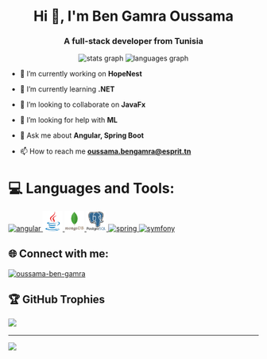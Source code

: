 <h1 align="center">Hi 👋, I'm Ben Gamra Oussama</h1>
<h3 align="center">A full-stack developer from Tunisia</h3>

<div align="center"> <img src="https://github-readme-stats.vercel.app/api?username=BenGamraOussama&hide_title=false&hide_rank=false&show_icons=true&include_all_commits=true&count_private=true&disable_animations=false&theme=dracula&locale=en&hide_border=false" height="150" alt="stats graph"  /> <img src="https://github-readme-stats.vercel.app/api/top-langs?username=BenGamraOussama&locale=en&hide_title=false&layout=compact&card_width=320&langs_count=5&theme=dracula&hide_border=false" height="150" alt="languages graph"  /> </div>

- 🔭 I’m currently working on **HopeNest**

- 🌱 I’m currently learning **.NET**

- 👯 I’m looking to collaborate on **JavaFx**

- 🤝 I’m looking for help with **ML**

- 💬 Ask me about **Angular, Spring Boot**

- 📫 How to reach me **oussama.bengamra@esprit.tn**


# 💻 Languages and Tools:
<p align="left"> <a href="https://angular.io" target="_blank" rel="noreferrer"> <img src="https://angular.io/assets/images/logos/angular/angular.svg" alt="angular" width="40" height="40"/> </a> <a href="https://www.java.com" target="_blank" rel="noreferrer"> <img src="https://raw.githubusercontent.com/devicons/devicon/master/icons/java/java-original.svg" alt="java" width="40" height="40"/> </a> <a href="https://www.mongodb.com/" target="_blank" rel="noreferrer"> <img src="https://raw.githubusercontent.com/devicons/devicon/master/icons/mongodb/mongodb-original-wordmark.svg" alt="mongodb" width="40" height="40"/> </a> <a href="https://www.postgresql.org" target="_blank" rel="noreferrer"> <img src="https://raw.githubusercontent.com/devicons/devicon/master/icons/postgresql/postgresql-original-wordmark.svg" alt="postgresql" width="40" height="40"/> </a> <a href="https://spring.io/" target="_blank" rel="noreferrer"> <img src="https://www.vectorlogo.zone/logos/springio/springio-icon.svg" alt="spring" width="40" height="40"/> </a> <a href="https://symfony.com" target="_blank" rel="noreferrer"> <img src="https://symfony.com/logos/symfony_black_03.svg" alt="symfony" width="40" height="40"/> </a> </p>

## 🌐 Connect with me:
<p align="left">
<a href="https://linkedin.com/in/oussama-ben-gamra" target="blank"><img align="center" src="https://raw.githubusercontent.com/rahuldkjain/github-profile-readme-generator/master/src/images/icons/Social/linked-in-alt.svg" alt="oussama-ben-gamra" height="30" width="40" /></a>
</p>

## 🏆 GitHub Trophies
![](https://github-profile-trophy.vercel.app/?username=somranimehdi&theme=radical&no-frame=false&no-bg=true&margin-w=4)

---
[![](https://visitcount.itsvg.in/api?id=somranimehdi&icon=0&color=0)](https://visitcount.itsvg.in)

